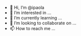- 👋 Hi, I’m @ipaola
- 👀 I’m interested in ...
- 🌱 I’m currently learning ...
- 💞️ I’m looking to collaborate on ...
- 📫 How to reach me ...

<!---
ipaola/ipaola is a ✨ special ✨ repository because its `README.md` (this file) appears on your GitHub profile.
You can click the Preview link to take a look at your changes.
--->
